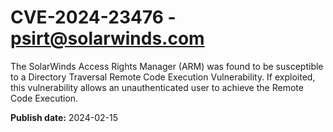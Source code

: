 # CVE-2024-23476 - psirt@solarwinds.com

The SolarWinds Access Rights Manager (ARM) was found to be susceptible to a Directory Traversal Remote Code Execution Vulnerability. If exploited, this vulnerability allows an unauthenticated user to achieve the Remote Code Execution.


**Publish date:** 2024-02-15
